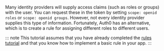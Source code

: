 Many identity providers will supply access claims (such as roles or groups) with the user. You can request these in the token by setting `scope: openid roles` or `scope: openid groups`. However, not every identity provider supplies this type of information. Fortunately, Auth0 has an alternative, which is to create a rule for assigning different roles to different users.

::: note
This tutorial assumes that you have already completed the <a href="${ruleslink}" target="_blank" rel="noreferrer">rules tutorial</a> and that you know how to implement a basic rule in your app.
:::
